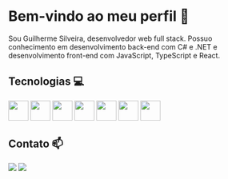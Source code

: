 <h1>Bem-vindo ao meu perfil 👋</h1>

<p> 
  Sou Guilherme Silveira, desenvolvedor web full stack. Possuo conhecimento em desenvolvimento back-end com C# e .NET e desenvolvimento front-end com JavaScript,
  TypeScript e React.
</p>

<h2>Tecnologias 💻</h2>

<div>
  <img loading="lazy" src="https://cdn.jsdelivr.net/gh/devicons/devicon@latest/icons/csharp/csharp-original.svg" width="40" height="40">
  <img loading="lazy" src="https://cdn.jsdelivr.net/gh/devicons/devicon@latest/icons/dotnetcore/dotnetcore-original.svg" width="40" height="40">
  <img loading="lazy" src="https://cdn.jsdelivr.net/gh/devicons/devicon@latest/icons/html5/html5-original.svg" width="40" height="40">
  <img loading="lazy" src="https://cdn.jsdelivr.net/gh/devicons/devicon@latest/icons/css3/css3-original.svg" width="40" height="40">
  <img loading="lazy" src="https://cdn.jsdelivr.net/gh/devicons/devicon@latest/icons/javascript/javascript-original.svg" width="40" height="40">
  <img loading="lazy" src="https://cdn.jsdelivr.net/gh/devicons/devicon@latest/icons/typescript/typescript-original.svg" width="40" height="40">
  <img loading="lazy" src="https://cdn.jsdelivr.net/gh/devicons/devicon@latest/icons/react/react-original.svg" width="40" height="40">
</div>

<h2>Contato 📫</h2>

<div>
  <a href="https://www.linkedin.com/in/guilherme-silveira-013b75249" target="_blank"><img loading="lazy" src="https://img.shields.io/badge/-LinkedIn-%230077B5?style=for-the-badge&logo=linkedin&logoColor=white" target="_blank"></a>
  <a href="mailto:guilhermesilveirasousa@gmail.com"><img loading="lazy" src="https://img.shields.io/badge/Gmail-D14836?style=for-the-badge&logo=gmail&logoColor=white" target="_blank"></a>
</div>
